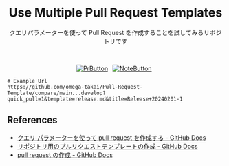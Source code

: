 <h1 align="center">Use Multiple Pull Request Templates</h1>
<p align="center">
  クエリパラメーターを使って Pull Request を作成することを試してみるリポジトリです
</p>

<br />

<div align="center">

[![PrButton]][PrLink]  [![NoteButton]][NoteLink] 

</div>

```
# Example Url
https://github.com/omega-takai/Pull-Request-Template/compare/main...develop?quick_pull=1&template=release.md&title=Release+20240201-1
```

## References

* [クエリ パラメーターを使って pull request を作成する - GitHub Docs](https://docs.github.com/ja/pull-requests/collaborating-with-pull-requests/proposing-changes-to-your-work-with-pull-requests/using-query-parameters-to-create-a-pull-request)
* [リポジトリ用のプルリクエストテンプレートの作成 - GitHub Docs](https://docs.github.com/ja/communities/using-templates-to-encourage-useful-issues-and-pull-requests/creating-a-pull-request-template-for-your-repository)
* [pull request の作成 - GitHub Docs](https://docs.github.com/ja/pull-requests/collaborating-with-pull-requests/proposing-changes-to-your-work-with-pull-requests/creating-a-pull-request?tool=webui)


[PrLink]: https://github.com/omega-takai/Pull-Request-Template/compare/main...develop?quick_pull=1&template=release.md&title=Release+YYYYMMDD-1
[PrButton]: https://img.shields.io/badge/Make_a_Release_Pull_Request_-37a779?style=for-the-badge

[NoteLink]: https://github.com/omega-takai/Pull-Request-Template/releases/new?target=main
[NoteButton]: https://img.shields.io/badge/Make_a_Release_Note_-4169e1?style=for-the-badge
